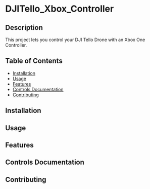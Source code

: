 # DJITello_Xbox_Controller

## Description

This project lets you control your DJI Tello Drone with an Xbox One Controller. 

## Table of Contents

- [Installation](#installation)
- [Usage](#usage)
- [Features](#features)
- [Controls Documentation](#documentation)
- [Contributing](#contributing)

<a name="installation"></a>
## Installation

<a name="usage"></a>
## Usage

<a name="features"></a>
## Features

<a name="documentation"></a>
## Controls Documentation

<a name="contributing"></a>
## Contributing
